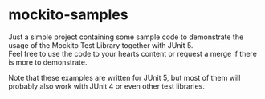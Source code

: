 # mockito-samples

Just a simple project containing some sample code to demonstrate the usage of the Mockito Test Library together with JUnit 5.  
Feel free to use the code to your hearts content or request a merge if there is more to demonstrate.

Note that these examples are written for JUnit 5, but most of them will probably also work with JUnit 4 or even other test libraries.